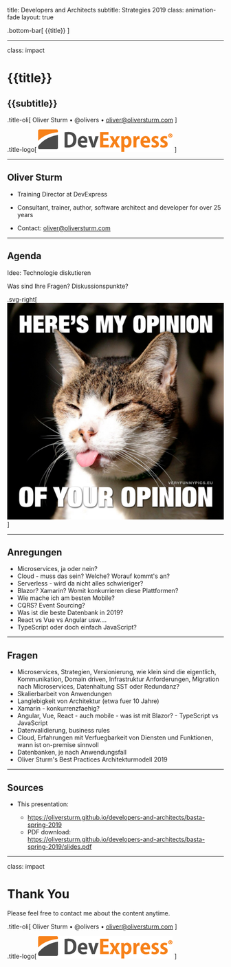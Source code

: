 title: Developers and Architects
subtitle: Strategies 2019
class: animation-fade
layout: true

<!-- This slide will serve as the base layout for all your slides -->

.bottom-bar[
{{title}}
]

---

class: impact

# {{title}}

## {{subtitle}}

.title-oli[
Oliver Sturm &bull; @olivers &bull; oliver@oliversturm.com
]

.title-logo[
<img src="template/devexpress.png" id="devexpress" alt="DevExpress">
]

---

## Oliver Sturm

- Training Director at DevExpress
- Consultant, trainer, author, software architect and developer for over 25 years

- Contact: oliver@oliversturm.com

---

## Agenda

Idee: Technologie diskutieren

Was sind Ihre Fragen? Diskussionspunkte?

.svg-right[
![Opinion](opinion.jpg)
]

---

## Anregungen

- Microservices, ja oder nein?
- Cloud - muss das sein? Welche? Worauf kommt's an?
- Serverless - wird da nicht alles schwieriger?
- Blazor? Xamarin? Womit konkurrieren diese Plattformen?
- Wie mache ich am besten Mobile?
- CQRS? Event Sourcing?
- Was ist die beste Datenbank in 2019?
- React vs Vue vs Angular usw....
- TypeScript oder doch einfach JavaScript?

---

## Fragen

- Microservices, Strategien, Versionierung, wie klein sind die eigentlich, Kommunikation, Domain driven, Infrastruktur Anforderungen, Migration nach Microservices, Datenhaltung SST oder Redundanz?
- Skalierbarbeit von Anwendungen
- Langlebigkeit von Architektur (etwa fuer 10 Jahre)
- Xamarin - konkurrenzfaehig?
- Angular, Vue, React - auch mobile - was ist mit Blazor? - TypeScript vs JavaScript
- Datenvalidierung, business rules
- Cloud, Erfahrungen mit Verfuegbarkeit von Diensten und Funktionen, wann ist on-premise sinnvoll
- Datenbanken, je nach Anwendungsfall
- Oliver Sturm's Best Practices Architekturmodell 2019

---

## Sources

- This presentation:

  - https://oliversturm.github.io/developers-and-architects/basta-spring-2019
  - PDF download: <br>https://oliversturm.github.io/developers-and-architects/basta-spring-2019/slides.pdf

---

class: impact

# Thank You

Please feel free to contact me about the content anytime.

.title-oli[
Oliver Sturm &bull; @olivers &bull; oliver@oliversturm.com
]

.title-logo[
<img src="template/devexpress.png" id="devexpress" alt="DevExpress">
]
